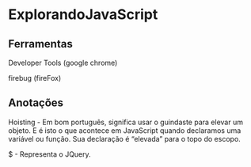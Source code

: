 # ExplorandoJavaScript

## Ferramentas 

Developer Tools (google chrome)

firebug (fireFox)


## Anotações

Hoisting - Em bom português, significa usar o guindaste para elevar um objeto. E é isto o que acontece em JavaScript quando declaramos uma variável ou função. Sua declaração é “elevada” para o topo do escopo.

$ - Representa o JQuery.

